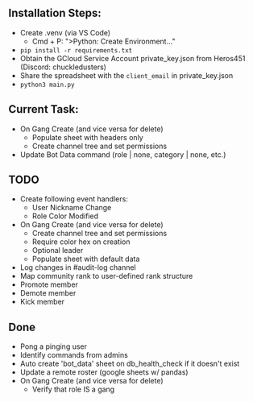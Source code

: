 ## Installation Steps:
- Create .venv (via VS Code)
    - Cmd + P: ">Python: Create Environment..."
- `pip install -r requirements.txt`
- Obtain the GCloud Service Account private_key.json from Heros451 (Discord: chuckledusters)
- Share the spreadsheet with the `client_email` in private_key.json
- `python3 main.py`

## Current Task:
- On Gang Create (and vice versa for delete)
  - Populate sheet with headers only
  - Create channel tree and set permissions
- Update Bot Data command (role | none, category | none, etc.)

## TODO
- Create following event handlers:
  - User Nickname Change
  - Role Color Modified
- On Gang Create (and vice versa for delete)
  - Create channel tree and set permissions
  - Require color hex on creation
  - Optional leader
  - Populate sheet with default data
- Log changes in #audit-log channel
- Map community rank to user-defined rank structure
- Promote member
- Demote member
- Kick member


## Done
- Pong a pinging user
- Identify commands from admins
- Auto create 'bot_data' sheet on db_health_check if it doesn't exist
- Update a remote roster (google sheets w/ pandas)
- On Gang Create (and vice versa for delete)
  - Verify that role IS a gang